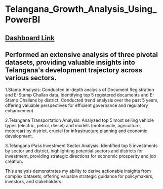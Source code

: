 # Telangana_Growth_Analysis_Using_PowerBI

 ## [Dashboard Link](https://1drv.ms/b/c/3a385a8883f3623d/EY45ew2KeLpItmn4SP-t0fEByW_klHCB1UYFiXELVQoaFQ?e=pXJvyU)

## Performed an extensive analysis of three pivotal datasets, providing valuable insights into Telangana's development trajectory across various sectors.

1.Stamp Analysis:
                Conducted in-depth analysis of Document Registration and E-Stamp Challan data, identifying top 5 registered documents and E-Stamp Challans by district. Conducted trend analysis over the past 5 years, offering valuable perspectives for efficient governance and regulatory enhancement.

2.Telangana Transportation Analysis:
                                   Analyzed top 5 most selling vehicle types (electric, petrol, diesel) and models (motorcycle, agriculture, motorcar) by district, crucial for infrastructure planning and economic development.

3.Telangana iPass Investment Sector Analysis: 
                                           Identified top 5 investments by sector and district, highlighting potential sectors and districts for investment, providing strategic directions for economic prosperity and job creation.

This analysis demonstrates my ability to derive actionable insights from complex datasets, offering valuable strategic guidance for policymakers, investors, and stakeholders.

 
 

